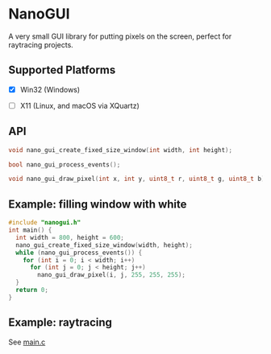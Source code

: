 # NanoGUI
A very small GUI library for putting pixels on the screen, perfect for raytracing projects.

## Supported Platforms
- [x] Win32 (Windows)
- [ ] X11 (Linux, and macOS via XQuartz)


## API
```c
void nano_gui_create_fixed_size_window(int width, int height);

bool nano_gui_process_events();

void nano_gui_draw_pixel(int x, int y, uint8_t r, uint8_t g, uint8_t b);
```

## Example: filling window with white

```c
#include "nanogui.h"
int main() {
  int width = 800, height = 600;
  nano_gui_create_fixed_size_window(width, height);
  while (nano_gui_process_events()) {
    for (int i = 0; i < width; i++)
      for (int j = 0; j < height; j++)
        nano_gui_draw_pixel(i, j, 255, 255, 255);
  }
  return 0;
}
```

## Example: raytracing
See [main.c](https://github.com/iyadahmed/NanoGUI/blob/main/main.c)
